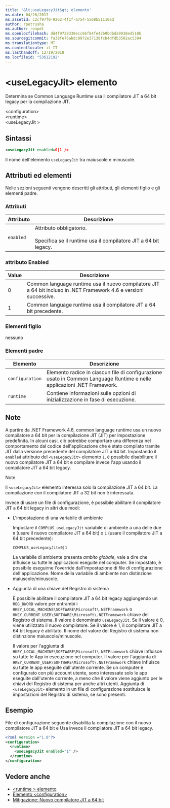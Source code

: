 ```yaml
---
title: '&lt;useLegacyJit&gt; elemento'
ms.date: 04/26/2017
ms.assetid: c2cf97f0-9262-4f1f-a754-5568b51110ad
author: rpetrusha
ms.author: ronpet
ms.openlocfilehash: dd4f9728338ecc66f84fe42b9bdbda9938ed518b
ms.sourcegitcommit: fa38fe76abdc8972e37138fcb4dfdb3502ac5394
ms.translationtype: MT
ms.contentlocale: it-IT
ms.lasthandoff: 12/19/2018
ms.locfileid: "53612192"
---
```

# <a name="ltuselegacyjitgt-element"></a>&lt;useLegacyJit&gt; elemento

Determina se Common Language Runtime usa il compilatore JIT a 64 bit legacy per la compilazione JIT.  
  
\<configuration>  
\<runtime>  
\<useLegacyJit >
  
## <a name="syntax"></a>Sintassi  
  
```xml
<useLegacyJit enabled=0|1 />
```

Il nome dell'elemento `useLegacyJit` tra maiuscole e minuscole.
  
## <a name="attributes-and-elements"></a>Attributi ed elementi

Nelle sezioni seguenti vengono descritti gli attributi, gli elementi figlio e gli elementi padre.  
  
### <a name="attributes"></a>Attributi  
  
| Attributo | Descrizione                                                                                   |  
| --------- | --------------------------------------------------------------------------------------------- |  
| `enabled` | Attributo obbligatorio.<br><br>Specifica se il runtime usa il compilatore JIT a 64 bit legacy. |  
  
### <a name="enabled-attribute"></a>attributo Enabled  
  
| Value | Descrizione                                                                                                         |  
| ----- | ------------------------------------------------------------------------------------------------------------------- |  
| 0     | Common language runtime usa il nuovo compilatore JIT a 64 bit incluso in .NET Framework 4.6 e versioni successive. |  
| 1     | Common language runtime usa il compilatore JIT a 64 bit precedente.                                                     |  
  
### <a name="child-elements"></a>Elementi figlio

nessuno
  
### <a name="parent-elements"></a>Elementi padre  
  
| Elemento         | Descrizione                                                                                                       |  
| --------------- | ----------------------------------------------------------------------------------------------------------------- |  
| `configuration` | Elemento radice in ciascun file di configurazione usato in Common Language Runtime e nelle applicazioni .NET Framework. |  
| `runtime`       | Contiene informazioni sulle opzioni di inizializzazione in fase di esecuzione.                                                        |  
  
## <a name="remarks"></a>Note  

A partire da .NET Framework 4.6, common language runtime usa un nuovo compilatore a 64 bit per la compilazione JIT (JIT) per impostazione predefinita. In alcuni casi, ciò potrebbe comportare una differenza nel comportamento dal codice dell'applicazione che è stato compilato tramite JIT dalla versione precedente del compilatore JIT a 64 bit. Impostando il `enabled` attributo del `<useLegacyJit>` elemento `1`, è possibile disabilitare il nuovo compilatore JIT a 64 bit e compilare invece l'app usando il compilatore JIT a 64 bit legacy.  
  
> [!NOTE]
> Il `<useLegacyJit>` elemento interessa solo la compilazione JIT a 64 bit. La compilazione con il compilatore JIT a 32 bit non è interessata.  
  
Invece di usare un file di configurazione, è possibile abilitare il compilatore JIT a 64 bit legacy in altri due modi:  
  
- L'impostazione di una variabile di ambiente

  Impostare il `COMPLUS_useLegacyJit` variabile di ambiente a una delle due `0` (usare il nuovo compilatore JIT a 64 bit) o `1` (usare il compilatore JIT a 64 bit precedente):
  
  ```  
  COMPLUS_useLegacyJit=0|1  
  ```  
  
  La variabile di ambiente presenta *ambito globale*, vale a dire che influisce su tutte le applicazioni eseguite nel computer. Se impostato, è possibile eseguirne l'override dall'impostazione di file di configurazione dell'applicazione. Nome della variabile di ambiente non distinzione maiuscole/minuscole.
  
- Aggiunta di una chiave del Registro di sistema

  È possibile abilitare il compilatore JIT a 64 bit legacy aggiungendo un `REG_DWORD` valore per entrambi i `HKEY_LOCAL_MACHINE\SOFTWARE\Microsoft\.NETFramework` o `HKEY_CURRENT_USER\SOFTWARE\Microsoft\.NETFramework` chiave del Registro di sistema. Il valore è denominato `useLegacyJit`. Se il valore è 0, viene utilizzato il nuovo compilatore. Se il valore è 1, il compilatore JIT a 64 bit legacy è abilitato. Il nome del valore del Registro di sistema non distinzione maiuscole/minuscole.
  
  Il valore per l'aggiunta di `HKEY_LOCAL_MACHINE\SOFTWARE\Microsoft\.NETFramework` chiave influisce su tutte le App in esecuzione nel computer. Il valore per l'aggiunta di `HKEY_CURRENT_USER\SOFTWARE\Microsoft\.NETFramework` chiave influisce su tutte le app eseguite dall'utente corrente. Se un computer è configurato con più account utente, sono interessate solo le app eseguite dall'utente corrente, a meno che il valore viene aggiunto per le chiavi del Registro di sistema per anche altri utenti. Aggiunta di `<useLegacyJit>` elemento in un file di configurazione sostituisce le impostazioni del Registro di sistema, se sono presenti.  
  
## <a name="example"></a>Esempio  

File di configurazione seguente disabilita la compilazione con il nuovo compilatore JIT a 64 bit e Usa invece il compilatore JIT a 64 bit legacy.  
  
```xml  
<?xml version ="1.0"?>  
<configuration>  
  <runtime>  
    <useLegacyJit enabled="1" />  
  </runtime>  
</configuration>  
```  
  
## <a name="see-also"></a>Vedere anche

- [\<runtime > elemento](../../../../../docs/framework/configure-apps/file-schema/runtime/runtime-element.md)   
- [Elemento \<configuration>](../../../../../docs/framework/configure-apps/file-schema/configuration-element.md)   
- [Mitigazione: Nuovo compilatore JIT a 64 bit](../../../../../docs/framework/migration-guide/mitigation-new-64-bit-jit-compiler.md)
